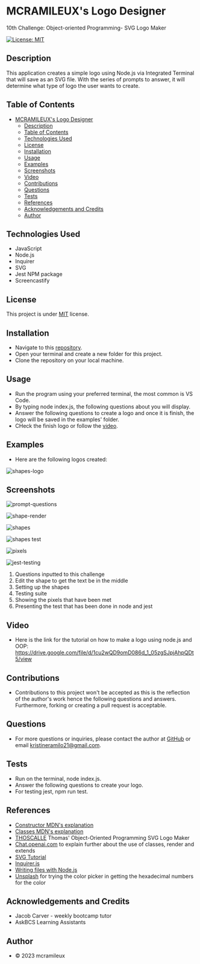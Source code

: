 # MCRAMILEUX's Logo Designer
10th Challenge: Object-oriented Programming- SVG Logo Maker

[![License: MIT](https://img.shields.io/badge/License-MIT-blue.svg)](https://opensource.org/licenses/MIT)

## Description
This application creates a simple logo using Node.js via Integrated Terminal that will save as an SVG file. With the series of prompts to answer, it will determine what type of logo the user wants to create. 

## Table of Contents
- [MCRAMILEUX's Logo Designer](#mcramileuxs-logo-designer)
  - [Description](#description)
  - [Table of Contents](#table-of-contents)
  - [Technologies Used](#technologies-used)
  - [License](#license)
  - [Installation](#installation)
  - [Usage](#usage)
  - [Examples](#examples)
  - [Screenshots](#screenshots)
  - [Video](#video)
  - [Contributions](#contributions)
  - [Questions](#questions)
  - [Tests](#tests)
  - [References](#references)
  - [Acknowledgements and Credits](#acknowledgements-and-credits)
  - [Author](#author)

## Technologies Used
* JavaScript
* Node.js
* Inquirer
* SVG
* Jest NPM package
* Screencastify

## License
This project is under [MIT](https://choosealicense.com/licenses/mit/) license.

## Installation
* Navigate to this [repository](https://github.com/mcramileux/mcramileux-logo-designer).
* Open your terminal and create a new folder for this project.
* Clone the repository on your local machine.

## Usage
* Run the program using your preferred terminal, the most common is VS Code.
* By typing node index.js, the following questions about you will display.
* Answer the following questions to create a logo and once it is finish, the logo will be saved in the examples' folder.
* CHeck the finish logo or follow the [video](https://drive.google.com/file/d/1cu2wQD9omD086d_1_05zgSJpjAhpQDt5/view).
  
## Examples 
* Here are the following logos created:
  
![shapes-logo](https://github.com/mcramileux/mcramileux-logo-designer/assets/122607160/d68def8a-13fe-454d-b556-509073389b8f)


## Screenshots 
![prompt-questions](https://github.com/mcramileux/mcramileux-logo-designer/assets/122607160/30b9eb0b-b1ba-4956-bd00-be62fcb6f721)

![shape-render](https://github.com/mcramileux/mcramileux-logo-designer/assets/122607160/37fb2b46-a16a-4591-9583-bd2921e18796)

![shapes](https://github.com/mcramileux/mcramileux-logo-designer/assets/122607160/836d93e1-1996-4115-89f9-172579143e29)

![shapes test](https://github.com/mcramileux/mcramileux-logo-designer/assets/122607160/33f3351d-60f0-4332-9b1e-ea6b43b28488)

![pixels](https://github.com/mcramileux/mcramileux-logo-designer/assets/122607160/ff5dc357-f17e-443f-b86b-5f00af85d3d4)

![jest-testing](https://github.com/mcramileux/mcramileux-logo-designer/assets/122607160/8b0c6dd8-f694-4dc7-ada4-c844d022b979)

1. Questions inputted to this challenge
2. Edit the shape to get the text be in the middle
3. Setting up the shapes
4. Testing suite 
5. Showing the pixels that have been met
6. Presenting the test that has been done in node and jest

## Video 
* Here is the link for the tutorial on how to make a logo using node.js and OOP: 
  https://drive.google.com/file/d/1cu2wQD9omD086d_1_05zgSJpjAhpQDt5/view
 

## Contributions
* Contributions to this project won't be accepted as this is the reflection of the author's work hence the following questions and answers. Furthermore, forking or creating a pull request is acceptable.


## Questions
* For more questions or inquiries, please contact the author at [GitHub](https://github.com/mcramileux) or email kristineramilo21@gmail.com.
  
## Tests
* Run on the terminal, node index.js.
* Answer the following questions to create your logo.
* For testing jest, npm run test.

## References
* [Constructor MDN's explanation](https://developer.mozilla.org/en-US/docs/Web/JavaScript/Reference/Classes/constructor)
* [Classes MDN's explanation](https://developer.mozilla.org/en-US/docs/Learn/JavaScript/Objects/Object-oriented_programming)
* [THOSCALLE](https://www.youtube.com/watch?v=GJYMcLus3v0&t=18s) Thomas' Object-Oriented Programming SVG Logo Maker
* [Chat.openai.com](https://chat.openai.com/) to explain further about the use of classes, render and extends
* [SVG Tutorial](https://developer.mozilla.org/en-US/docs/Web/SVG/Tutorial)
* [Inquirer.js](https://www.npmjs.com/package/inquirer)
* [Writing files with Node.js](https://nodejs.dev/en/learn/writing-files-with-nodejs/)
* [Unsplash](https://unsplash.com/) for trying the color picker in getting the hexadecimal numbers for the color

## Acknowledgements and Credits
- Jacob Carver - weekly bootcamp tutor
- AskBCS Learning Assistants

## Author
- © 2023 mcramileux